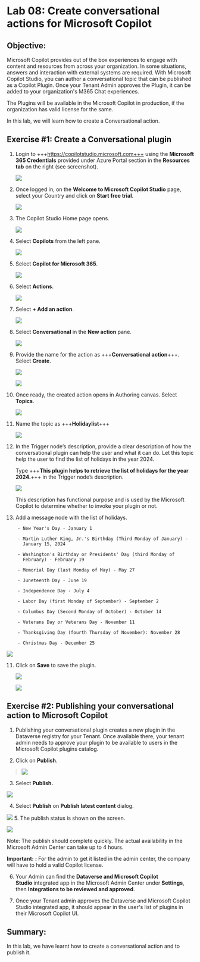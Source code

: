# Lab 08: Create conversational actions for Microsoft Copilot

## Objective:

Microsoft Copilot provides out of the box experiences to engage with
content and resources from across your organization. In some situations,
answers and interaction with external systems are required. With
Microsoft Copilot Studio, you can author a conversational topic that can
be published as a Copilot Plugin. Once your Tenant Admin approves the
Plugin, it can be added to your organization's M365 Chat experiences.

The Plugins will be available in the Microsoft Copilot in production, if
the organization has valid license for the same.

In this lab, we will learn how to create a Conversational action.

## Exercise #1: Create a Conversational plugin

1.  Login to +++https://copilotstudio.microsoft.com+++ using
    the **Microsoft 365 Credentials** provided under Azure Portal
    section in the **Resources tab** on the right (see screenshot).

    ![](./media/image17.png)

2.  Once logged in, on the **Welcome to Microsoft Copilot Studio** page,
    select your Country and click on **Start free trial**.

    ![](./media/image18.png)

3.  The Copilot Studio Home page opens.

    ![](./media/image19.png)

4.  Select **Copilots** from the left pane.

    ![](./media/image20.png)

5.  Select **Copilot for Microsoft 365**.

    ![](./media/image1.png)

3.  Select **Actions**.

    ![](./media/image2.png)

4.  Select **+ Add an action**.

    ![](./media/image3.png)

5.  Select **Conversational** in the **New action** pane.

    ![](./media/image4.png)

6.  Provide the name for the action as +++**Conversational action**+++.
    Select **Create**.

    ![](./media/image5.png)

    ![](./media/image6.png)

7.  Once ready, the created action opens in Authoring canvas. Select
    **Topics**.

    ![](./media/image7.png)

8.  Name the topic as +++**Holidaylist**+++

    ![](./media/image8.png)

9.  In the Trigger node’s description, provide a clear description of
    how the conversational plugin can help the user and what it can
    do. Let this topic help the user to find the list of holidays in the
    year 2024.

    Type +++**This plugin helps to retrieve the list of holidays for the
    year 2024.**+++ in the Trigger node’s description.

    ![](./media/image9.png)

    This description has functional purpose and is used by the Microsoft
    Copilot to determine whether to invoke your plugin or not.

10. Add a message node with the list of holidays.
```
    - New Year's Day - January 1

    - Martin Luther King, Jr.'s Birthday (Third Monday of January) -
      January 15, 2024

    - Washington's Birthday or Presidents' Day (third Monday of
      February) - February 19

    - Memorial Day (last Monday of May) - May 27

    - Juneteenth Day - June 19

    - Independence Day - July 4

    - Labor Day (first Monday of September) - September 2

    - Columbus Day (Second Monday of October) - October 14

    - Veterans Day or Veterans Day - November 11

    - Thanksgiving Day (fourth Thursday of November): November 28

    - Christmas Day - December 25

```
![](./media/image10.png)

11. Click on **Save** to save the plugin.

    ![](./media/image11.png)

    ![](./media/image12.png)

## Exercise #2: Publishing your conversational action to Microsoft Copilot

1.  Publishing your conversational plugin creates a new plugin in the
    Dataverse registry for your Tenant. Once available there, your
    tenant admin needs to approve your plugin to be available to users
    in the Microsoft Copilot plugins catalog.

2.  Click on **Publish**.

> ![](./media/image13.png)

3.  Select **Publish.**

![](./media/image14.png)

4.  Select **Publish** on **Publish latest content** dialog.

![](./media/image15.png)
5.  The publish status is shown on the screen.

![](./media/image16.png)

Note: The publish should complete quickly. The actual availability in
the Microsoft Admin Center can take up to 4 hours.

**Important:** **:** For the admin to get it listed in the admin center,
the company will have to hold a valid Copilot license.

6.  Your Admin can find the **Dataverse and Microsoft Copilot
    Studio** integrated app in the Microsoft Admin Center
    under **Settings**, then **Integrations to be reviewed and
    approved**.

7.  Once your Tenant admin approves the Dataverse and Microsoft Copilot
    Studio integrated app, it should appear in the user's list of
    plugins in their Microsoft Copilot UI.

## Summary:

In this lab, we have learnt how to create a conversational action and to
publish it.
